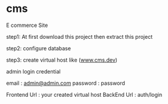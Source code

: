 # cms
E commerce Site

step1: At first download this project  then extract this project

step2: configure database

step3: create virtual host like (www.cms.dev)

admin login credential

email : admin@admin.com
password : password

Frontend Url : your created virtual host
BackEnd Url : auth/login

